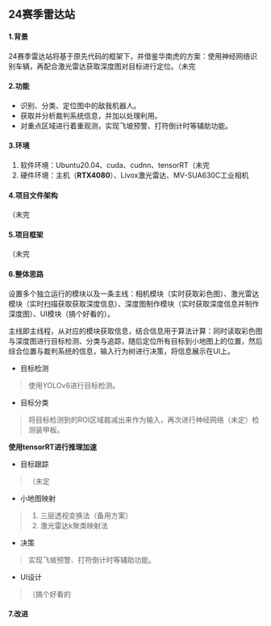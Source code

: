 ## 24赛季雷达站
#### 1.背景
24赛季雷达站将基于原先代码的框架下，并借鉴华南虎的方案：使用神经网络识别车辆，再配合激光雷达获取深度图对目标进行定位。（未完

#### 2.功能
* 识别、分类、定位图中的敌我机器人。
* 获取并分析裁判系统信息，并加以处理利用。
* 对重点区域进行着重观测，实现飞坡预警、打符倒计时等辅助功能。

#### 3.环境
1. 软件环境：Ubuntu20.04、cuda、cudnn、tensorRT（未完
2. 硬件环境：主机（**RTX4080**）、Livox激光雷达、MV-SUA630C工业相机

#### 4.项目文件架构
（未完

#### 5.项目框架
（未完

#### 6.整体思路
设置多个独立运行的模块以及一条主线：相机模块（实时获取彩色图）、激光雷达模块（实时扫描获取获取深度信息）、深度图制作模块（实时获取深度信息并制作深度图）、UI模块（搞个好看的）。  

主线即主线程，从对应的模块获取信息，结合信息用于算法计算：同时读取彩色图与深度图进行目标检测、分类与追踪，随后定位所有目标到小地图上的位置，然后综合位置与裁判系统的信息，输入行为树进行决策，将信息展示在UI上。  
  
* 目标检测  
> 使用YOLOv8进行目标检测。
* 目标分类
> 将目标检测到的ROI区域裁减出来作为输入，再次进行神经网络（未定）检测装甲板。
  
**使用tensorRT进行推理加速**  
* 目标跟踪
> （未定

* 小地图映射
> 1. 三层透视变换法（备用方案）
> 2. 激光雷达k聚类映射法

* 决策
> 实现飞坡预警、打符倒计时等辅助功能。

* UI设计
> （搞个好看的

#### 7.改进




